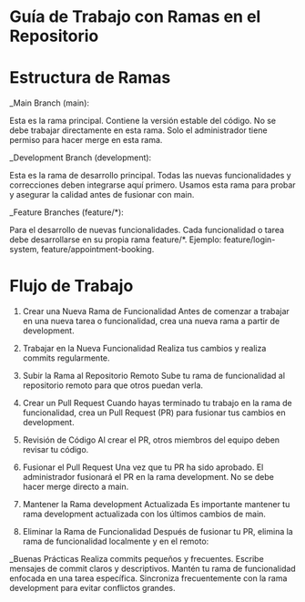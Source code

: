# Guía de Trabajo con Ramas en el Repositorio

# Estructura de Ramas

_Main Branch (main):

Esta es la rama principal. Contiene la versión estable del código.
No se debe trabajar directamente en esta rama.
Solo el administrador tiene permiso para hacer merge en esta rama.

_Development Branch (development):

Esta es la rama de desarrollo principal. Todas las nuevas funcionalidades y correcciones deben integrarse aquí primero.
Usamos esta rama para probar y asegurar la calidad antes de fusionar con main.

_Feature Branches (feature/*):

Para el desarrollo de nuevas funcionalidades.
Cada funcionalidad o tarea debe desarrollarse en su propia rama feature/*.
Ejemplo: feature/login-system, feature/appointment-booking.


# Flujo de Trabajo

1. Crear una Nueva Rama de Funcionalidad
Antes de comenzar a trabajar en una nueva tarea o funcionalidad, crea una nueva rama a partir de development.

2. Trabajar en la Nueva Funcionalidad
Realiza tus cambios y realiza commits regularmente.

3. Subir la Rama al Repositorio Remoto
Sube tu rama de funcionalidad al repositorio remoto para que otros puedan verla.

4. Crear un Pull Request
Cuando hayas terminado tu trabajo en la rama de funcionalidad, crea un Pull Request (PR) para fusionar tus cambios en development.

5. Revisión de Código
Al crear el PR, otros miembros del equipo deben revisar tu código.

6. Fusionar el Pull Request
Una vez que tu PR ha sido aprobado. El administrador fusionará el PR en la rama development. No se debe hacer merge directo a main.

7. Mantener la Rama development Actualizada
Es importante mantener tu rama development actualizada con los últimos cambios de main.

8. Eliminar la Rama de Funcionalidad
Después de fusionar tu PR, elimina la rama de funcionalidad localmente y en el remoto:

_Buenas Prácticas
Realiza commits pequeños y frecuentes.
Escribe mensajes de commit claros y descriptivos.
Mantén tu rama de funcionalidad enfocada en una tarea específica.
Sincroniza frecuentemente con la rama development para evitar conflictos grandes.
